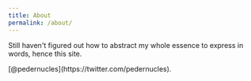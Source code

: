 ```yaml
---
title: About
permalink: /about/
---
```


<p class="lead">Still haven't figured out how to abstract my whole essence to express in words, hence this site.</p>
[@pedernucles](https://twitter.com/pedernucles).
